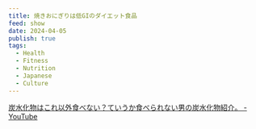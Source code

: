 ```yaml
---
title: 焼きおにぎりは低GIのダイエット食品
feed: show
date: 2024-04-05
publish: true
tags:
  - Health
  - Fitness
  - Nutrition
  - Japanese
  - Culture
---
```


[炭水化物はこれ以外食べない？ていうか食べられない男の炭水化物紹介。 - YouTube](https://www.youtube.com/watch?v=UBzFqORSJtI)
